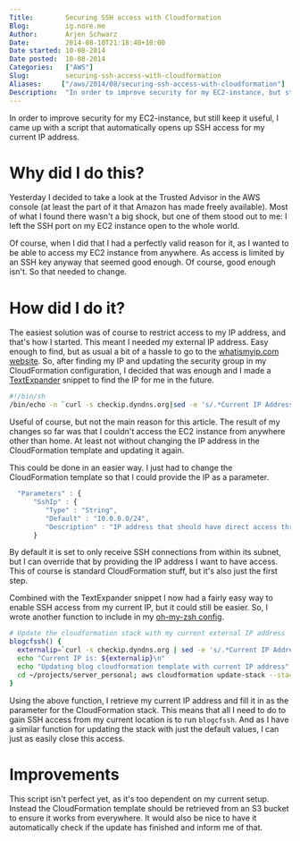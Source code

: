 ```yaml
---
Title:        Securing SSH access with Cloudformation  
Blog:         ig.nore.me  
Author:       Arjen Schwarz  
Date:         2014-08-10T21:18:40+10:00
Date started: 10-08-2014  
Date posted:  10-08-2014  
Categories:   ["AWS"]
Slug:         securing-ssh-access-with-cloudformation
Aliases:     ["/aws/2014/08/securing-ssh-access-with-cloudformation"]
Description:  "In order to improve security for my EC2-instance, but still keep it useful, I came up with a script that automatically opens up SSH access for my current IP address."
---
```


In order to improve security for my EC2-instance, but still keep it useful, I came up with a script that automatically opens up SSH access for my current IP address.

# Why did I do this?

Yesterday I decided to take a look at the Trusted Advisor in the AWS console (at least the part of it that Amazon has made freely available). Most of what I found there wasn't a big shock, but one of them stood out to me: I left the SSH port on my EC2 instance open to the whole world.

Of course, when I did that I had a perfectly valid reason for it, as I wanted to be able to access my EC2 instance from anywhere. As access is limited by an SSH key anyway that seemed good enough. Of course, good enough isn't. So that needed to change.

# How did I do it?

The easiest solution was of course to restrict access to my IP address, and that's how I started. This meant I needed my external IP address. Easy enough to find, but as usual a bit of a hassle to go to the [whatismyip.com website][1]. So, after finding my IP and updating the security group in my CloudFormation configuration, I decided that was enough and I made a [TextExpander][2] snippet to find the IP for me in the future.

```bash
#!/bin/sh
/bin/echo -n `curl -s checkip.dyndns.org|sed -e 's/.*Current IP Address: //' -e 's/<.*$//'`
```

Useful of course, but not the main reason for this article. The result of my changes so far was that I couldn't access the EC2 instance from anywhere other than home. At least not without changing the IP address in the CloudFormation template and updating it again.

This could be done in an easier way. I just had to change the CloudFormation template so that I could provide the IP as a parameter.

```javascript
  "Parameters" : {
      "SshIp" : {
         "Type" : "String",
         "Default" : "10.0.0.0/24",
         "Description" : "IP address that should have direct access through SSH"
      }
```

By default it is set to only receive SSH connections from within its subnet, but I can override that by providing the IP address I want to have access. This of course is standard CloudFormation stuff, but it's also just the first step.

Combined with the TextExpander snippet I now had a fairly easy way to enable SSH access from my current IP, but it could still be easier. So, I wrote another function to include in my [oh-my-zsh config][3].

```bash
# Update the cloudformation stack with my current external IP address
blogcfssh() {
  externalip=`curl -s checkip.dyndns.org | sed -e 's/.*Current IP Address: //' -e 's/<.*$//'`
  echo "Current IP is: ${externalip}\n"
  echo "Updating blog cloudformation template with current IP address"
  cd ~/projects/server_personal; aws cloudformation update-stack --stack-name blog-server --template-body file://cloudformation-generated.json --parameters ParameterKey=SshIp,ParameterValue=${externalip}/32 --profile blogs
}
```

Using the above function, I retrieve my current IP address and fill it in as the parameter for the CloudFormation stack. This means that all I need to do to gain SSH access from my current location is to run `blogcfssh`. And as I have a similar function for updating the stack with just the default values, I can just as easily close this access.

# Improvements

This script isn't perfect yet, as it's too dependent on my current setup. Instead the CloudFormation template should be retrieved from an S3 bucket to ensure it works from everywhere. It would also be nice to have it automatically check if the update has finished and inform me of that.


[1]: http://www.whatismyip.com
[2]: http://www.smilesoftware.com/TextExpander/index.html
[3]: https://github.com/ArjenSchwarz/oh-my-zsh/blob/master/plugins/blogs/blogs.plugin.zsh